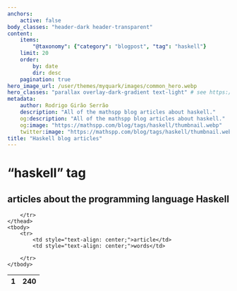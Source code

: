 ```yaml
---
anchors:
    active: false
body_classes: "header-dark header-transparent"
content:
    items:
        "@taxonomy": {"category": "blogpost", "tag": "haskell"}
    limit: 20
    order:
        by: date
        dir: desc
    pagination: true
hero_image_url: /user/themes/myquark/images/common_hero.webp
hero_classes: "parallax overlay-dark-gradient text-light" # see https://demo.getgrav.org/blog-skeleton/blog/hero-classes
metadata:
    author: Rodrigo Girão Serrão
    description: "All of the mathspp blog articles about haskell."
    og:description: "All of the mathspp blog articles about haskell."
    og:image: "https://mathspp.com/blog/tags/haskell/thumbnail.webp"
    twitter:image: "https://mathspp.com/blog/tags/haskell/thumbnail.webp"
title: "Haskell blog articles"
---
```


# “haskell” tag


## articles about the programming language Haskell



<table class="stats-table">
    <thead>
        <tr>
            <th style="text-align: center;">1</th>
            <th style="text-align: center;">240</th>
            
        </tr>
    </thead>
    <tbody>
        <tr>
            <td style="text-align: center;">article</td>
            <td style="text-align: center;">words</td>
            
        </tr>
    </tbody>
</table>